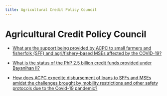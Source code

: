 ```yaml
---
title: Agricultural Credit Policy Council
---
```


# Agricultural Credit Policy Council


 - [What are the support being provided by ACPC to small farmers and fisherfolk (SFF) and agri/fishery-based MSEs affected by the COVID-19?](/what-are-the-support-being-provided-by-acpc-to-small-farmers-and-fisherfolk-sff-and-agrifishery-base.html)
    
 - [What is the status of the PhP 2.5 billion credit funds provided under Bayanihan II?](/what-is-the-status-of-the-php-25-billion-credit-funds-provided-under-bayanihan-ii.html)
    
 - [How does ACPC expedite disbursement of loans to SFFs and MSEs amidst the challenges brought by mobility restrictions and other safety protocols due to the Covid-19 pandemic?](/how-does-acpc-expedite-disbursement-of-loans-to-sffs-and-mses-amidst-the-challenges-brought-by-mobil.html)
    
